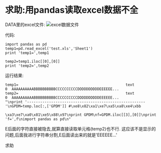 # 求助:用pandas读取excel数据不全

DATA里的excel文件:
![excel数据文件](http://imgsrc.baidu.com/forum/w%3D580/sign=ffeb024645166d223877159c76220945/dfd229d162d9f2d3fd3ca162afec8a136327cc31.jpg)

代码:
```
import pandas as pd
temp1=pd.read_excel('test.xls','Sheet1') 
print 'temp1=',temp1

temp2=temp1.iloc[[0],[0]]
print 'temp2=',temp2
```
运行结果:

```
temp1=                                                 text
0  AAAAAAAAAABBBBBBBBBBCCCCCCCCCCDDDDDDDDDDEEEEEE...
temp2=                                                 text
0  AAAAAAAAAABBBBBBBBBBCCCCCCCCCCDDDDDDDDDDEEEEEE...
"\nprint '------------------------------------------------------'\nGPDM=temp.loc[:,['GPDM']] #\xe8\x82\xa1\xe7\xa5\xa8\xe4\xbb

\xa3\xe7\xa0\x81\xe5\x88\x97\nprint GPDM\nf=GPDM.iloc[[3],[0]]\nprint 'f=',f\nimport pandas as pd\n"
```
E后面的字符直接被隐去,就算直接读取单元格(temp2)也不行.
这应该不是显示的问题,后面我进行字符串分割,E后面读出来的就是'EEEEEE...'

求助

